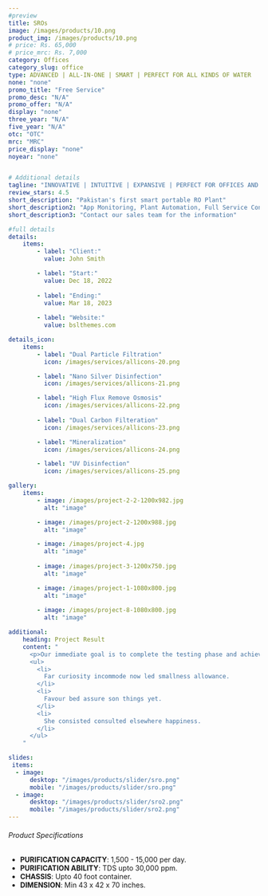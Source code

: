 ```yaml
---
#preview
title: SROs
image: /images/products/10.png
product_img: /images/products/10.png
# price: Rs. 65,000
# price_mrc: Rs. 7,000
category: Offices
category_slug: office
type: ADVANCED | ALL-IN-ONE | SMART | PERFECT FOR ALL KINDS OF WATER
none: "none"
promo_title: "Free Service"
promo_desc: "N/A"
promo_offer: "N/A"
display: "none"
three_year: "N/A"
five_year: "N/A"
otc: "OTC"
mrc: "MRC"
price_display: "none"
noyear: "none"


# Additional details
tagline: "INNOVATIVE | INTUITIVE | EXPANSIVE | PERFECT FOR OFFICES AND WORK SPACES"
review_stars: 4.5
short_description: "Pakistan's first smart portable RO Plant"
short_description2: "App Monitoring, Plant Automation, Full Service Contract, Solar Option, System Customization (process or drinking water type)"
short_description3: "Contact our sales team for the information"

#full details
details:
    items:
        - label: "Client:"
          value: John Smith

        - label: "Start:"
          value: Dec 18, 2022
        
        - label: "Ending:"
          value: Mar 18, 2023
        
        - label: "Website:"
          value: bslthemes.com

details_icon:
    items:
        - label: "Dual Particle Filtration"
          icon: /images/services/allicons-20.png

        - label: "Nano Silver Disinfection"
          icon: /images/services/allicons-21.png

        - label: "High Flux Remove Osmosis"
          icon: /images/services/allicons-22.png
        
        - label: "Dual Carbon Filteration"
          icon: /images/services/allicons-23.png

        - label: "Mineralization"
          icon: /images/services/allicons-24.png

        - label: "UV Disinfection"
          icon: /images/services/allicons-25.png

gallery: 
    items:
        - image: /images/project-2-2-1200x982.jpg
          alt: "image"

        - image: /images/project-2-1200x988.jpg
          alt: "image"

        - image: /images/project-4.jpg
          alt: "image"
        
        - image: /images/project-3-1200x750.jpg
          alt: "image"

        - image: /images/project-1-1080x800.jpg
          alt: "image"
        
        - image: /images/project-8-1080x800.jpg
          alt: "image"

additional:
    heading: Project Result
    content: "
      <p>Our immediate goal is to complete the testing phase and achieve the certification, which will allow us to bring our product to market by the end of the year. We are actively engaging with waste to energy operators, concrete manufacturers, and the wider construction industry.</p>
      <ul>
        <li>
          Far curiosity incommode now led smallness allowance.
        </li>
        <li>
          Favour bed assure son things yet.
        </li>
        <li>
          She consisted consulted elsewhere happiness.
        </li>
      </ul>
    "

slides:
 items:
  - image:
      desktop: "/images/products/slider/sro.png"
      mobile: "/images/products/slider/sro.png"
  - image:
      desktop: "/images/products/slider/sro2.png"
      mobile: "/images/products/slider/sro2.png"
---
```



###### Product Specifications
- **PURIFICATION CAPACITY**: 1,500 - 15,000 per day.
- **PURIFICATION ABILITY**: TDS upto 30,000 ppm.
- **CHASSIS**: Upto 40 foot container.
- **DIMENSION**: Min 43 x 42 x 70 inches.